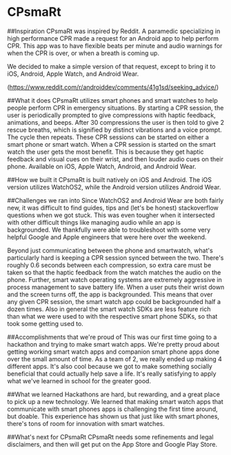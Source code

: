 # CPsmaRt

##Inspiration
CPsmaRt was inspired by Reddit. A paramedic specializing in high performance CPR made a request for an Android app to help perform CPR. This app was to have flexible beats per minute and audio warnings for when the CPR is over, or when a breath is coming up.

We decided to make a simple version of that request, except to bring it to iOS, Android, Apple Watch, and Android Wear.

(https://www.reddit.com/r/androiddev/comments/41g1sd/seeking_advice/)

##What it does
CPsmaRt utilizes smart phones and smart watches to help people perform CPR in emergency situations. By starting a CPR session, the user is periodically prompted to give compressions with haptic feedback, animations, and beeps. After 30 compressions the user is then told to give 2 rescue breaths, which is signified by distinct vibrations and a voice prompt. The cycle then repeats. These CPR sessions can be started on either a smart phone or smart watch. When a CPR session is started on the smart watch the user gets the most benefit. This is because they get haptic feedback and visual cues on their wrist, and then louder audio cues on their phone. Available on iOS, Apple Watch, Android, and Android Wear.

##How we built it
CPsmaRt is built natively on iOS and Android. The iOS version utilizes WatchOS2, while the Android version utilizes Android Wear.

##Challenges we ran into
Since WatchOS2 and Android Wear are both fairly new, it was difficult to find guides, tips and (let's be honest) stackoverflow questions when we got stuck. This was even tougher when it intersected with other difficult things like managing audio while an app is backgrounded. We thankfully were able to troubleshoot with some very helpful Google and Apple engineers that were here over the weekend.

Beyond just communicating between the phone and smartwatch, what's particularly hard is keeping a CPR session synced between the two. There's roughly 0.6 seconds between each compression, so extra care must be taken so that the haptic feedback from the watch matches the audio on the phone. Further, smart watch operating systems are extremely aggressive in process management to save battery life. When a user puts their wrist down and the screen turns off, the app is backgrounded. This means that over any given CPR session, the smart watch app could be backgrounded half a dozen times. Also in general the smart watch SDKs are less feature rich than what we were used to with the respective smart phone SDKs, so that took some getting used to.

##Accomplishments that we're proud of
This was our first time going to a hackathon and trying to make smart watch apps. We're pretty proud about getting working smart watch apps and companion smart phone apps done over the small amount of time. As a team of 2, we really ended up making 4 different apps. It's also cool because we got to make something socially beneficial that could actually help save a life. It's really satisfying to apply what we've learned in school for the greater good.

##What we learned
Hackathons are hard, but rewarding, and a great place to pick up a new technology. We learned that making smart watch apps that communicate with smart phones apps is challenging the first time around, but doable. This experience has shown us that just like with smart phones, there's tons of room for innovation with smart watches.

##What's next for CPsmaRt
CPsmaRt needs some refinements and legal disclaimers, and then will get put on the App Store and Google Play Store.
